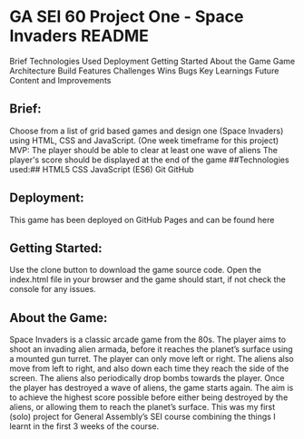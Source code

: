# GA SEI 60 Project One - Space Invaders  README #
Brief
Technologies Used
Deployment
Getting Started
About the Game
Game Architecture
Build
Features
Challenges
Wins 
Bugs
Key Learnings
Future Content and Improvements
## Brief: ##
Choose from a list of grid based games and design one (Space Invaders) using HTML, CSS and JavaScript. (One week timeframe for this project)  
MVP:
The player should be able to clear at least one wave of aliens
The player's score should be displayed at the end of the game
##Technologies used:##
HTML5
CSS
JavaScript (ES6)
Git
GitHub
## Deployment: ##
This game has been deployed on GitHub Pages and can be found here
## Getting Started: ##
Use the clone button to download the game source code. Open the index.html file in your browser and the game should start, if not check the console for any issues.
## About the Game: ##
Space Invaders is a classic arcade game from the 80s. The player aims to shoot an invading alien armada, before it reaches the planet’s surface using a mounted gun turret. The player can only move left or right. The aliens also move from left to right, and also down each time they reach the side of the screen. The aliens also periodically drop bombs towards the player. Once the player has destroyed a wave of aliens, the game starts again. The aim is to achieve the highest score possible before either being destroyed by the aliens, or allowing them to reach the planet’s surface.
This was my first (solo) project for General Assembly’s SEI course combining the things I learnt in the first 3 weeks of the course.
